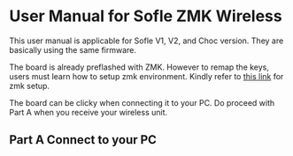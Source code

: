 # User Manual for Sofle ZMK Wireless

This user manual is applicable for Sofle V1, V2, and Choc version. They are basically using the same firmware. 

The board is already preflashed with ZMK. However to remap the keys, users must learn how to setup zmk environment. Kindly refer to [this link](https://zmk.dev/docs/development/setup) for zmk setup. 

The board can be clicky when connecting it to your PC. Do proceed with Part A when you receive your wireless unit. 

## Part A Connect to your PC


